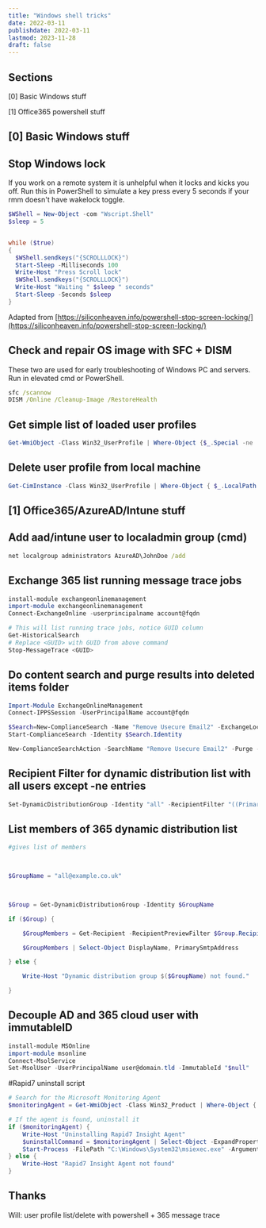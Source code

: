 ```yaml
---
title: "Windows shell tricks"
date: 2022-03-11
publishdate: 2022-03-11
lastmod: 2023-11-28
draft: false
---
```


## Sections
[0] Basic Windows stuff

[1] Office365 powershell stuff

## [0] Basic Windows stuff

## Stop Windows lock

If you work on a remote system it is unhelpful when it locks and kicks you off. Run this in PowerShell to simulate a key press every 5 seconds if your rmm doesn't have wakelock toggle.

```powershell
$WShell = New-Object -com "Wscript.Shell"
$sleep = 5


while ($true)
{
  $WShell.sendkeys("{SCROLLLOCK}")
  Start-Sleep -Milliseconds 100
  Write-Host "Press Scroll lock"
  $WShell.sendkeys("{SCROLLLOCK}")
  Write-Host "Waiting " $sleep " seconds" 
  Start-Sleep -Seconds $sleep
}
```
Adapted from [https://siliconheaven.info/powershell-stop-screen-locking/](https://siliconheaven.info/powershell-stop-screen-locking/)


## Check and repair OS image with SFC + DISM

These two are used for early troubleshooting of Windows PC and servers. Run in elevated cmd or PowerShell.

```cmd
sfc /scannow
DISM /Online /Cleanup-Image /RestoreHealth
```

## Get simple list of loaded user profiles
  
  ```powershell
Get-WmiObject -Class Win32_UserProfile | Where-Object {$_.Special -ne 'Special'} | Select-Object LocalPath, Loaded
```

## Delete user profile from local machine

```powershell 
Get-CimInstance -Class Win32_UserProfile | Where-Object { $_.LocalPath.split('\')[-1] -eq 'User' ] | Remove-CimInstance 
```

## [1] Office365/AzureAD/Intune stuff

## Add aad/intune user to localadmin group (cmd)

```cmd
net localgroup administrators AzureAD\JohnDoe /add
```

## Exchange 365 list running message trace jobs
  
  ```powershell
install-module exchangeonlinemanagement
import-module exchangeonlinemanagement
Connect-ExchangeOnline -userprincipalname account@fqdn

# This will list running trace jobs, notice GUID column
Get-HistoricalSearch
# Replace <GUID> with GUID from above command
Stop-MessageTrace <GUID>
```


## Do content search and purge results into deleted items folder

```powershell
Import-Module ExchangeOnlineManagement
Connect-IPPSSession -UserPrincipalName account@fqdn

$Search=New-ComplianceSearch -Name "Remove Usecure Email2" -ExchangeLocation All -ContentMatchQuery '(Subject:"Invite to complete your business policies")'
Start-ComplianceSearch -Identity $Search.Identity

New-ComplianceSearchAction -SearchName "Remove Usecure Email2" -Purge -PurgeType SoftDelete
```

## Recipient Filter for dynamic distribution list with all users except -ne entries
```powershell
Set-DynamicDistributionGroup -Identity "all" -RecipientFilter "((PrimarySmtpAddress -ne 'mailbox@domain.tld) -and ((RecipientType -eq 'UserMailbox') -or (RecipientType -eq 'MailUser')))"
```

## List members of 365 dynamic distribution list
```powershell
#gives list of members

 

$GroupName = "all@example.co.uk"

 

$Group = Get-DynamicDistributionGroup -Identity $GroupName

if ($Group) {

    $GroupMembers = Get-Recipient -RecipientPreviewFilter $Group.RecipientFilter

    $GroupMembers | Select-Object DisplayName, PrimarySmtpAddress

} else {

    Write-Host "Dynamic distribution group $($GroupName) not found."

}
```

## Decouple AD and 365 cloud user with immutableID
```powershell
install-module MSOnline
import-module msonline
Connect-MsolService
Set-MsolUser -UserPrincipalName user@domain.tld -ImmutableId "$null"
```

#Rapid7 uninstall script
```powershell
# Search for the Microsoft Monitoring Agent
$monitoringAgent = Get-WmiObject -Class Win32_Product | Where-Object { $_.Name -match "Rapid7 Insight Agent" }

# If the agent is found, uninstall it
if ($monitoringAgent) {
    Write-Host "Uninstalling Rapid7 Insight Agent"
    $uninstallCommand = $monitoringAgent | Select-Object -ExpandProperty IdentifyingNumber
    Start-Process -FilePath "C:\Windows\System32\msiexec.exe" -ArgumentList "/x `"$uninstallCommand`" /qn" -Wait
} else {
    Write-Host "Rapid7 Insight Agent not found"
}
```

## Thanks
Will: user profile list/delete with powershell + 365 message trace 
